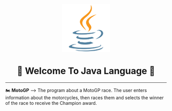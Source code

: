 <p align="center">
  <img src="https://github.com/Henry-Lecode/Henry-Lecode/blob/main/Java.jpg?raw=true" width="150" height="150" />
</p>
<h1 align="center">🎉 Welcome To Java Language 🎉</h1>

---

🏍️ **MotoGP** -->
The program about a MotoGP race. The user enters information about the motorcycles, then races them and selects the winner of the race to receive the Champion award.
